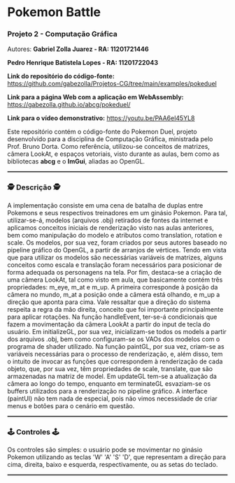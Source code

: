 # Pokemon Battle
### Projeto 2 - Computação Gráfica

Autores: **Gabriel Zolla Juarez - RA: 11201721446**

**Pedro Henrique Batistela Lopes - RA: 11201722043**

**Link do repositório do código-fonte:** https://github.com/gabezolla/Projetos-CG/tree/main/examples/pokeduel

**Link para a página Web com a aplicação em WebAssembly:** https://gabezolla.github.io/abcg/pokeduel/

**Link para o vídeo demonstrativo:** https://youtu.be/PAA6el45YL8

Este repositório contém o código-fonte do Pokemon Duel, projeto desenvolvido para a disciplina de Computação Gráfica, ministrada pelo Prof. Bruno Dorta. Como referência, utilizou-se conceitos de matrizes, câmera LookAt, e espaços vetoriais, visto durante as aulas, bem como as bibliotecas **abcg** e o **ImGui**, aliadas ao OpenGL.

<hr style="border:1px solid gray"> </hr>

### :detective: **Descrição** :detective:

A implementação consiste em uma cena de batalha de duplas entre Pokemons e seus respectivos treinadores em um ginásio Pokemon. Para tal, utilizar-se-á, modelos (arquivos .obj) retirados de fontes da internet e aplicamos conceitos iniciais de renderização visto nas aulas anteriores, bem como manipulação do modelo e atributos como translation, rotation e scale. Os modelos, por sua vez, foram criados por seus autores baseado no pipeline gráfico do OpenGL, a partir de arranjos de vértices. 
Tendo em vista que para utilizar os modelos são necessárias variáveis de matrizes, alguns conceitos como escala e translação foram necessários para posicionar de forma adequada os personagens na tela.
Por fim, destaca-se a criação de uma câmera LookAt, tal como visto em aula, que basicamente contém três propriedades: m_eye, m_at e m_up. A primeira corresponde à posição da câmera no mundo, m_at a posição onde a câmera está olhando, e m_up a direção que aponta para cima. Vale ressaltar que a direção do sistema respeita a regra da mão direita, conceito que foi importante principalmente para aplicar rotações.
Na função handleEvent, ter-se-á condicionais que fazem a movimentação da câmera LookAt a partir do input de tecla do usuário. Em initializeGL, por sua vez, inicializam-se todos os models a partir dos arquivos .obj, bem como configuram-se os VAOs dos modelos com o programa de shader utilizado. Na função paintGL, por sua vez, criam-se as variáveis necessárias para o processo de renderização, e, além disso, tem o intuito de invocar as funções que correspondem à renderização de cada objeto, que, por sua vez, têm propriedades de scale, translate, que são armazenadas na matriz de model. Em updateGL tem-se a atualização da câmera ao longo do tempo, enquanto em terminateGL esvaziam-se os buffers utilizados para a renderização no pipeline gráfico. A interface (paintUI) não tem nada de especial, pois não vimos necessidade de criar menus e botões para o cenário em questão.

<hr style="border:1px solid gray"> </hr>

### :joystick: **Controles** :joystick:

Os controles são simples: o usuário pode se movimentar no ginásio Pokemon utilizando as teclas 'W' 'A' 'S' 'D', que representam a direção para cima, direita, baixo e esquerda, respectivamente, ou as setas do teclado.

<hr style="border:1px solid gray"> </hr>

